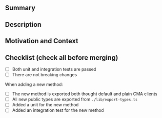 <!--
Thank you for opening a pull request.

Please fill in as much of the template below as you're able. Feel free to delete
any section you want to skip.
-->

## Summary

<!-- Give a short summary what your PR is introducing/fixing. -->

## Description

<!-- Describe your changes in detail -->

## Motivation and Context

<!--
Why is this change required? What problem does it solve?
If it fixes an open issue, please link to the issue here.
-->

## Checklist (check all before merging)

- [ ] Both unit and integration tests are passed
- [ ] There are not breaking changes

When adding a new method:

- [ ] The new method is exported both thought default and plain CMA clients
- [ ] All new public types are exported from `./lib/export-types.ts`
- [ ] Added a unit for the new method
- [ ] Added an integration test for the new method
